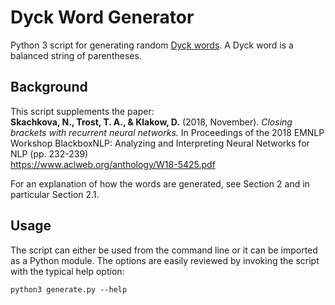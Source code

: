 # Dyck Word Generator

Python 3 script for generating random [Dyck words](https://en.wikipedia.org/wiki/Dyck_language). A Dyck word is a balanced string of parentheses.

## Background

This script supplements the paper:  
**Skachkova, N., Trost, T. A., & Klakow, D.** (2018, November). *Closing brackets with recurrent neural networks.*
In Proceedings of the 2018 EMNLP Workshop BlackboxNLP: Analyzing and Interpreting Neural Networks for NLP (pp. 232-239)  
https://www.aclweb.org/anthology/W18-5425.pdf

For an explanation of how the words are generated, see Section 2 and in particular Section 2.1.

## Usage

The script can either be used from the command line or it can be imported as a Python module. The options are easily reviewed by invoking the script with the typical help option:

```
python3 generate.py --help
```
